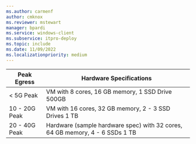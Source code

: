 ```yaml
---
ms.author: carmenf
author: cmknox
ms.reviewer: mstewart
manager: bpardi
ms.service: windows-client
ms.subservice: itpro-deploy
ms.topic: include
ms.date: 11/09/2022
ms.localizationpriority: medium
---
```

<!-- This file is included in the mcc-isp-faq.yml file. -->

Peak Egress | Hardware Specifications|
---|---|
< 5G Peak | VM with 8 cores, 16 GB memory, 1 SSD Drive 500GB|
10 - 20G Peak | VM with 16 cores, 32 GB memory, 2 - 3 SSD Drives 1 TB|
20 - 40G Peak | Hardware (sample hardware spec) with 32 cores, 64 GB memory, 4 - 6 SSDs 1 TB |